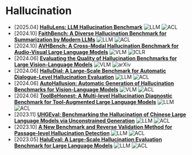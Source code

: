 # Hallucination

- [2025.04] **[HalluLens: LLM Hallucination Benchmark](https://arxiv.org/abs/2504.17550)** ![LLM](https://img.shields.io/badge/LLM-589cf4) ![ACL](https://img.shields.io/badge/ACL-f1b800)
- [2024.10] **[FaithBench: A Diverse Hallucination Benchmark for Summarization by Modern LLMs](https://arxiv.org/abs/2410.13210)** ![LLM](https://img.shields.io/badge/LLM-589cf4) ![ACL](https://img.shields.io/badge/ACL-f1b800)
- [2024.10] **[AVHBench: A Cross-Modal Hallucination Benchmark for Audio-Visual Large Language Models](https://arxiv.org/abs/2410.18325)** ![VLM](https://img.shields.io/badge/VLM-c7688b) ![ICLR](https://img.shields.io/badge/ICLR-f1b800)
- [2024.06] **[Evaluating the Quality of Hallucination Benchmarks for Large Vision-Language Models](https://arxiv.org/abs/2406.17115)** ![VLM](https://img.shields.io/badge/VLM-c7688b) ![arXiv](https://img.shields.io/badge/arXiv-f1b800)
- [2024.06] **[HalluDial: A Large-Scale Benchmark for Automatic Dialogue-Level Hallucination Evaluation](https://arxiv.org/abs/2406.07070)** ![LLM](https://img.shields.io/badge/LLM-589cf4) ![ACL](https://img.shields.io/badge/ACL-f1b800)
- [2024.06] **[AutoHallusion: Automatic Generation of Hallucination Benchmarks for Vision-Language Models](https://arxiv.org/abs/2406.10900)** ![VLM](https://img.shields.io/badge/VLM-c7688b) ![ACL](https://img.shields.io/badge/ACL-f1b800)
- [2024.06] **[ToolBeHonest: A Multi-level Hallucination Diagnostic Benchmark for Tool-Augmented Large Language Models](https://arxiv.org/abs/2406.20015)** ![LLM](https://img.shields.io/badge/LLM-589cf4) ![ACL](https://img.shields.io/badge/ACL-f1b800)
- [2023.11] **[UHGEval: Benchmarking the Hallucination of Chinese Large Language Models via Unconstrained Generation](https://arxiv.org/abs/2311.15296)** ![LLM](https://img.shields.io/badge/LLM-589cf4) ![ACL](https://img.shields.io/badge/ACL-f1b800)
- [2023.10] **[A New Benchmark and Reverse Validation Method for Passage-level Hallucination Detection](https://arxiv.org/abs/2310.06498)** ![LLM](https://img.shields.io/badge/LLM-589cf4) ![ACL](https://img.shields.io/badge/ACL-f1b800)
- [2023.05] **[HaluEval: A Large-Scale Hallucination Evaluation Benchmark for Large Language Models](https://arxiv.org/abs/2305.11747)** ![LLM](https://img.shields.io/badge/LLM-589cf4) ![ACL](https://img.shields.io/badge/ACL-f1b800)